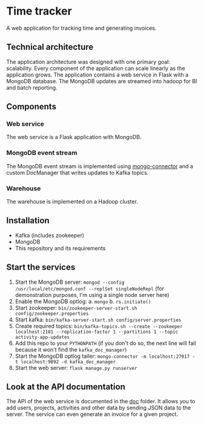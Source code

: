 # Time tracker

A web application for tracking time and generating invoices.

## Technical architecture

The application architecture was designed with one primary goal: scalability. Every component of the application can scale linearly
as the application grows. The application contains a web service in Flask with a MongoDB database. The MongoDB updates
are streamed into hadoop for BI and batch reporting.

## Components

### Web service

The web service is a Flask application with MongoDB.

### MongoDB event stream

The MongoDB event stream is implemented using [mongo-connector](https://github.com/mongodb-labs/mongo-connector) and a
custom DocManager that writes updates to Kafka topics.

### Warehouse

The warehouse is implemented on a Hadoop cluster.

## Installation

- Kafka (includes zookeeper)
- MongoDB
- This repository and its requirements

## Start the services

1. Start the MongoDB server: `mongod --config /usr/local/etc/mongod.conf --replSet singleNodeRepl` (for demonstration purposes,
I'm using a single node server here)
2. Enable the MongoDB optlog:
	a. `mongo`
	b. `rs.initiate()`
3. Start zookeeper: `bin/zookeeper-server-start.sh config/zookeeper.properties`
4. Start kafka: `bin/kafka-server-start.sh config/server.properties`
5. Create required topics: `bin/kafka-topics.sh --create --zookeeper localhost:2181 --replication-factor 1 --partitions 1 --topic activity-app-updates`
6. Add this repo to your `PYTHONPATH` (if you don't do so, the next line will fail because it won't find the `kafka_doc_manager`)
7. Start the MongoDB optlog tailer: `mongo-connector -m localhost:27017 -t localhost:9092 -d kafka_doc_manager`
8. Start the web server: `flask manage.py runserver`

## Look at the API documentation

The API of the web service is documented in the [doc](./doc) folder. It allows you to add users, projects, activities and other data by
sending JSON data to the server. The service can even generate an invoice for a given project.